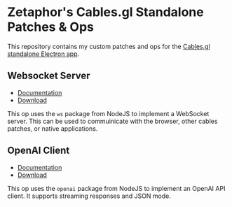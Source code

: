 # Zetaphor's Cables.gl Standalone Patches & Ops

This repository contains my custom patches and ops for the [Cables.gl](https://cables.gl) [standalone Electron app](https://github.com/cables-gl/cables_electron).

## Websocket Server

* [Documentation](https://github.com/Zetaphor/cables-patches-ops/blob/main/websocket-server/README.md)
* [Download](https://github.com/Zetaphor/cables-patches-ops/blob/main/downloads/websocket-server.zip?raw=true)

This op uses the `ws` package from NodeJS to implement a WebSocket server. This can be used to commuinicate with the browser, other cables patches, or native applications.

## OpenAI Client

* [Documentation](https://github.com/Zetaphor/cables-patches-ops/blob/main/openai-client/README.md)
* [Download](https://github.com/Zetaphor/cables-patches-ops/blob/main/downloads/openai-client.zip?raw=true)

This op uses the `openai` package from NodeJS to implement an OpenAI API client. It supports streaming responses and JSON mode.
